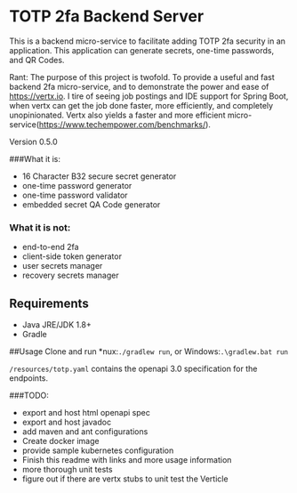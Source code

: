 # TOTP 2fa Backend Server
This is a backend micro-service to facilitate adding TOTP 2fa security in an application.  This application can generate secrets, one-time passwords, and QR Codes.

Rant: The purpose of this project is twofold.  To provide a useful and fast backend 2fa micro-service, and to demonstrate the power and ease of <https://vertx.io>.  I tire of seeing job postings and IDE support for Spring Boot, when vertx can get the job done faster, more efficiently, and completely unopinionated.  Vertx also yields a faster and more efficient micro-service(<https://www.techempower.com/benchmarks/>).

Version 0.5.0

###What it is:
- 16 Character B32 secure secret generator
- one-time password generator
- one-time password validator
- embedded secret QA Code generator

### What it is not:
- end-to-end 2fa
- client-side token generator
- user secrets manager
- recovery secrets manager

## Requirements
- Java JRE/JDK 1.8+
- Gradle

##Usage
Clone and run *nux:`./gradlew run`, or Windows:`.\gradlew.bat run`

`/resources/totp.yaml` contains the openapi 3.0 specification for the endpoints.

###TODO:
- export and host html openapi spec
- export and host javadoc
- add maven and ant configurations
- Create docker image
- provide sample kubernetes configuration
- Finish this readme with links and more usage information
- more thorough unit tests
- figure out if there are vertx stubs to unit test the Verticle